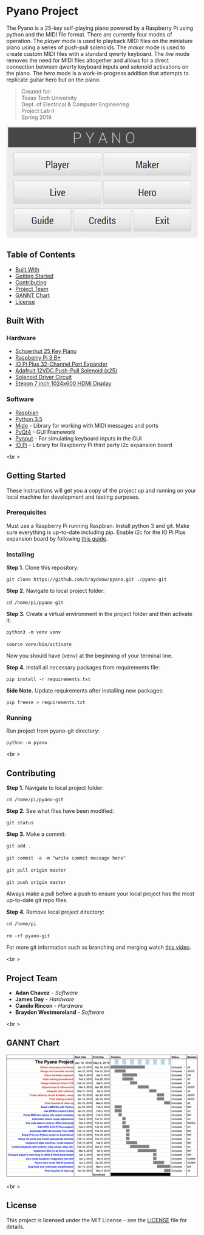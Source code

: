 # Pyano Project

The Pyano is a 25-key self-playing piano powered by a Raspberry Pi using python and the MIDI file format. There are currently four modes of operation. The *player* mode is used to playback MIDI files on the miniature piano using a series of push-pull solenoids. The *maker* mode is used to create custom MIDI files with a standard qwerty keyboard. The *live* mode removes the need for MIDI files altogether and allows for a direct connection between qwerty keyboard inputs and solenoid activations on the piano. The *hero* mode is a work-in-progress addition that attempts to replicate guitar hero but on the piano. 

> Created for: <br />
> Texas Tech University <br />
> Dept. of Electrical & Computer Engineering <br />
> Project Lab II <br />
> Spring 2019 <br />

![Pyano GUI Main Menu](docs/gui-tour.gif?raw=true "Pyano GUI Main Menu")

## Table of Contents
- [Built With](#1)
- [Getting Started](#2)
- [Contributing](#3)
- [Project Team](#4)
- [GANNT Chart](#5)
- [License](#6)

<a name="1"></a>
## Built With

### Hardware
* [Schoenhut 25 Key Piano](https://schoenhut.com/products/schoenhut-my-first-piano-ii-25-key-white)
* [Raspberry Pi 3 B+](https://www.raspberrypi.org/products/raspberry-pi-3-model-b-plus/)
* [IO Pi Plus 32-Channel Port Expander](https://www.abelectronics.co.uk/p/54/io-pi-plus)
* [Adafruit 12VDC Push-Pull Solenoid (x25)](https://www.adafruit.com/product/412)
* [Solenoid Driver Circuit](docs/)
* [Etepon 7 inch 1024x600 HDMI Display](https://www.amazon.com/gp/product/B07HMW3C7P/ref=ppx_yo_dt_b_asin_title_o02_s00?ie=UTF8&psc=1)

### Software
* [Raspbian](https://www.raspberrypi.org/documentation/raspbian/)
* [Python 3.5](https://docs.python.org/3.5/)
* [Mido](https://mido.readthedocs.io/en/latest/) - Library for working with MIDI messages and ports
* [PyQt4](http://pyqt.sourceforge.net/Docs/PyQt4/) - GUI Framework
* [Pynput](https://pynput.readthedocs.io/en/latest/) - For simulating keyboard inputs in the GUI
* [IO Pi](https://www.abelectronics.co.uk/kb/article/23/python-library-and-demos) - Library for Raspberry Pi third party i2c expansion board

<br \>
<a name="2"></a>
## Getting Started

These instructions will get you a copy of the project up and running on your local machine for development and testing purposes.

### Prerequisites

Must use a Raspberry Pi running Raspbian. Install python 3 and git. Make sure everything is up-to-date including pip. Enable i2c for the IO Pi Plus expansion board by following [this guide](https://www.abelectronics.co.uk/kb/article/1/i2c--smbus-and-raspbian-linux).

### Installing

**Step 1.** Clone this repository:

```
git clone https://github.com/braydonw/pyano.git ./pyano-git
```

**Step 2.** Navigate to local project folder:

```
cd /home/pi/pyano-git
```

**Step 3.** Create a virtual environment in the project folder and then activate it:

```
python3 -m venv venv

source venv/bin/activate
```

Now you should have (venv) at the beginning of your terminal line.

**Step 4.** Install all necessary packages from requirements file:

```
pip install -r requirements.txt
```

**Side Note.** Update requirements after installing new packages:

```
pip freeze > requirements.txt
```

### Running

Run project from pyano-git directory:

```
python -m pyano
```

<br \>
<a name="3"></a>
## Contributing

**Step 1.** Navigate to local project folder:

```
cd /home/pi/pyano-git
```

**Step 2.** See what files have been modified:

```
git status
```

**Step 3.** Make a commit:

```
git add .

git commit -a -m "write commit message here"

git pull origin master

git push origin master
```

Always make a pull before a push to ensure your local project has the most up-to-date git repo files. 

**Step 4.** Remove local project directory:

```
cd /home/pi

rm -rf pyano-git
```

For more git information such as branching and merging watch [this video](https://www.youtube.com/watch?v=HVsySz-h9r4&frags=pl%2Cwn).

<br \>
<a name="4"></a>
## Project Team

* **Adan Chavez** - *Software*
* **James Day** - *Hardware*
* **Camilo Rincon** - *Hardware*
* **Braydon Westmoreland** - *Software*

<br \>
<a name="5"></a>
## GANNT Chart

![GANNT Chart](docs/gannt.jpg?raw=true "Week 7 GANNT Chart")

<br \>
<a name="6"></a>
## License

This project is licensed under the MIT License - see the [LICENSE](docs/LICENSE) file for details.
